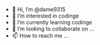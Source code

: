 - 👋 Hi, I’m @dame9315
- 👀 I’m interested in codinge
- 🌱 I’m currently learning codinge
- 💞️ I’m looking to collaborate on ...
- 📫 How to reach me ...

<!---
dame9315/dame9315 is a ✨ special ✨ repository because its `README.md` (this file) appears on your GitHub profile.
You can click the Preview link to take a look at your changes.
--->
